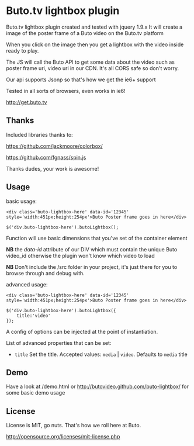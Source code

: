 Buto.tv lightbox plugin
=======================

Buto.tv lightbox plugin created and tested with jquery 1.9.x
It will create a image of the poster frame of a Buto video on the Buto.tv platform

When you click on the image then you get a lightbox with the video 
inside ready to play.

The JS will call the Buto API to get some data about the video such
as poster frame uri, video uri in our CDN.  It's all CORS safe so don't worry.

Our api supports Jsonp so that's how we get the ie6+ support

Tested in all sorts of browsers, even works in ie6!

http://get.buto.tv

Thanks
------
Included libraries thanks to:

https://github.com/jackmoore/colorbox/

https://github.com/fgnass/spin.js

Thanks dudes, your work is awesome!

Usage
-----

basic usage:    

    <div class='buto-lightbox-here' data-id='12345' style='width:451px;height:254px'>Buto Poster frame goes in here</div>
    
    $('div.buto-lightbox-here').butoLightbox();             

Function will use basic dimensions that you've set of the container element

**NB** the *data-id* attribute of our DIV which must contain the unique Buto video_id otherwise the plugin won't know which video to load

**NB** Don't include the /src folder in your project, it's just there for you to browse through and debug with.

advanced usage:

    <div class='buto-lightbox-here' data-id='12345' style='width:451px;height:254px'>Buto Poster frame goes in here</div>

    $('div.buto-lightbox-here').butoLightbox({
        title:'video'
    });

A config of options can be injected at the point of instantiation.

List of advanced properties that can be set:
*   `title` Set the title. Accepted values: `media` | `video`. Defaults to `media` title

Demo
----
Have a look at /demo.html or http://butovideo.github.com/buto-lightbox/ for some basic demo usage


License
-------

License is MIT, go nuts. That's how we roll here at Buto.

http://opensource.org/licenses/mit-license.php
